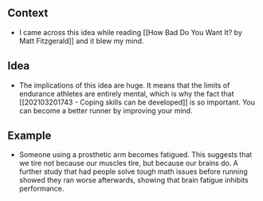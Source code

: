 ## Context
- I came across this idea while reading [[How Bad Do You Want It? by Matt Fitzgerald]] and it blew my mind.

## Idea
- The implications of this idea are huge. It means that the limits of endurance athletes are entirely mental, which is why the fact that [[202103201743 - Coping skills can be developed]] is so important. You can become a better runner by improving your mind. 

## Example
- Someone using a prosthetic arm becomes fatigued. This suggests that we tire not because our muscles tire, but because our brains do. A further study that had people solve tough math issues before running showed they ran worse afterwards, showing that brain fatigue inhibits performance. 